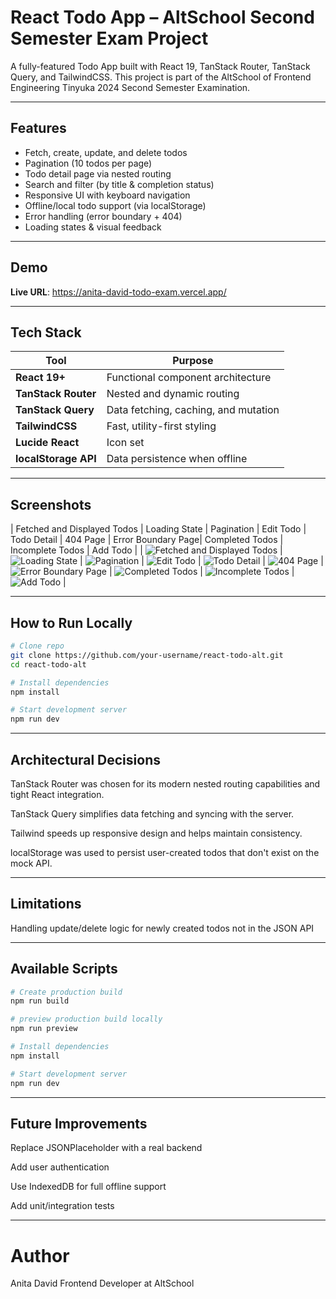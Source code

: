 # React Todo App – AltSchool Second Semester Exam Project

A fully-featured Todo App built with React 19, TanStack Router, TanStack Query, and TailwindCSS. This project is part of the AltSchool of Frontend Engineering Tinyuka 2024 Second Semester Examination.

---

## Features

- Fetch, create, update, and delete todos
- Pagination (10 todos per page)
- Todo detail page via nested routing
- Search and filter (by title & completion status)
- Responsive UI with keyboard navigation
- Offline/local todo support (via localStorage)
- Error handling (error boundary + 404)
- Loading states & visual feedback

---

## Demo

**Live URL**: https://anita-david-todo-exam.vercel.app/

---

## Tech Stack

| Tool                 | Purpose                              |
| -------------------- | ------------------------------------ |
| **React 19+**        | Functional component architecture    |
| **TanStack Router**  | Nested and dynamic routing           |
| **TanStack Query**   | Data fetching, caching, and mutation |
| **TailwindCSS**      | Fast, utility-first styling          |
| **Lucide React**     | Icon set                             |
| **localStorage API** | Data persistence when offline        |

---

## Screenshots

| Fetched and Displayed Todos | Loading State |
Pagination
| Edit Todo | Todo Detail | 404 Page | Error Boundary Page| Completed Todos | Incomplete Todos | Add Todo | 
| ![Fetched and Displayed Todos](/public/IMG_9393.PNG) | ![Loading State](/public/IMG_9394.PNG) | ![Pagination](/public/IMG_9395.PNG) | ![Edit Todo](/public/IMG_9396.PNG) | ![Todo Detail](/public/IMG_9397.PNG) | ![404 Page](/public/IMG_9398.PNG) | ![Error Boundary Page](/public/IMG_9399.PNG) | ![Completed Todos](/public/IMG_9400.PNG) | ![Incomplete Todos](/public/IMG_9401.PNG) | ![Add Todo](/public/IMG_9402.PNG) |

---

## How to Run Locally

```bash
# Clone repo
git clone https://github.com/your-username/react-todo-alt.git
cd react-todo-alt

# Install dependencies
npm install

# Start development server
npm run dev
```

---

## Architectural Decisions

TanStack Router was chosen for its modern nested routing capabilities and tight React integration.

TanStack Query simplifies data fetching and syncing with the server.

Tailwind speeds up responsive design and helps maintain consistency.

localStorage was used to persist user-created todos that don't exist on the mock API.

---

## Limitations

Handling update/delete logic for newly created todos not in the JSON API

---

## Available Scripts

```bash
# Create production build
npm run build

# preview production build locally
npm run preview

# Install dependencies
npm install

# Start development server
npm run dev
```

---

## Future Improvements

Replace JSONPlaceholder with a real backend

Add user authentication

Use IndexedDB for full offline support

Add unit/integration tests

---

# Author

Anita David
Frontend Developer at AltSchool
